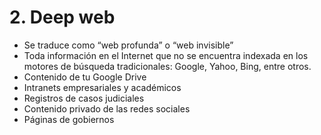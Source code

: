 # 2. Deep web

- Se traduce como “web profunda” o “web invisible” 
- Toda información en el Internet que no se encuentra indexada en los motores de búsqueda tradicionales:  Google, Yahoo, Bing, entre otros.
- Contenido de tu Google Drive
- Intranets empresariales y académicos
- Registros de casos judiciales
- Contenido privado de las redes sociales 
- Páginas de gobiernos
